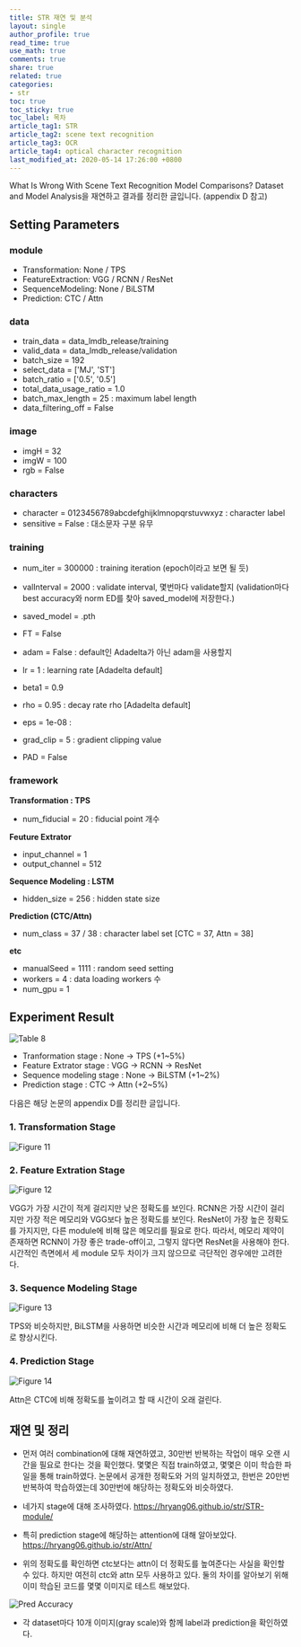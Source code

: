 ```yaml
---
title: STR 재연 및 분석
layout: single
author_profile: true
read_time: true
use_math: true
comments: true
share: true
related: true
categories:
- str
toc: true
toc_sticky: true
toc_label: 목차
article_tag1: STR
article_tag2: scene text recognition
article_tag3: OCR
article_tag4: optical character recognition
last_modified_at: 2020-05-14 17:26:00 +0800
---
```


What Is Wrong With Scene Text Recognition Model Comparisons? Dataset and Model Analysis을 재연하고 결과를 정리한 글입니다. (appendix D 참고)

## Setting Parameters

### module
- Transformation: None / TPS
- FeatureExtraction: VGG / RCNN / ResNet
- SequenceModeling: None / BiLSTM
- Prediction: CTC / Attn

### data
- train_data = data_lmdb_release/training
- valid_data = data_lmdb_release/validation
- batch_size = 192
- select_data = ['MJ', 'ST']
- batch_ratio = ['0.5', '0.5']
- total_data_usage_ratio = 1.0
- batch_max_length = 25 : maximum label length
- data_filtering_off = False

### image
- imgH = 32
- imgW = 100
- rgb = False

### characters
- character = 0123456789abcdefghijklmnopqrstuvwxyz : character label
- sensitive = False : 대소문자 구분 유무

### training
- num_iter = 300000 : training iteration (epoch이라고 보면 될 듯)
- valInterval = 2000 : validate interval, 몇번마다 validate할지 (validation마다 best accuracy와 norm ED를 찾아 saved_model에 저장한다.)
- saved_model = .pth
- FT = False
- adam = False : default인 Adadelta가 아닌 adam을 사용할지
- lr = 1 : learning rate [Adadelta default]
- beta1 = 0.9
- rho = 0.95 : decay rate rho [Adadelta default]
- eps = 1e-08 : 
- grad_clip = 5 : gradient clipping value

- PAD = False

### framework

**Transformation : TPS**
- num_fiducial = 20 : fiducial point 개수

**Feuture Extrator**
- input_channel = 1
- output_channel = 512

**Sequence Modeling : LSTM**
- hidden_size = 256 : hidden state size

**Prediction (CTC/Attn)**
- num_class = 37 / 38 : character label set [CTC = 37, Attn = 38]

**etc**
- manualSeed = 1111 : random seed setting
- workers = 4 : data loading workers 수
- num_gpu = 1

## Experiment Result
![Table 8](/assets/images/post/str/table8.PNG)

- Tranformation stage : None -> TPS (+1~5%)
- Feature Extrator stage : VGG -> RCNN -> ResNet
- Sequence modeling stage : None -> BiLSTM (+1~2%)
- Prediction stage : CTC -> Attn (+2~5%)

다음은 해당 논문의 appendix D를 정리한 글입니다.

### 1. Transformation Stage

![Figure 11](/assets/images/post/str/figure11.PNG)

### 2. Feature Extration Stage

![Figure 12](/assets/images/post/str/figure12.PNG)

VGG가 가장 시간이 적게 걸리지만 낮은 정확도를 보인다. RCNN은 가장 시간이 걸리지만 가장 적은 메모리와 VGG보다 높은 정확도를 보인다. ResNet이 가장 높은 정확도를 가지지만, 다른 module에 비해 많은 메모리를 필요로 한다. 따라서, 메모리 제약이 존재하면 RCNN이 가장 좋은 trade-off이고, 그렇지 않다면 ResNet을 사용해야 한다. 시간적인 측면에서 세 module 모두 차이가 크지 않으므로 극단적인 경우에만 고려한다.

### 3. Sequence Modeling Stage

![Figure 13](/assets/images/post/str/figure13.PNG)

TPS와 비슷하지만, BiLSTM을 사용하면 비슷한 시간과 메모리에 비해 더 높은 정확도로 향상시킨다.

### 4. Prediction Stage

![Figure 14](/assets/images/post/str/figure14.PNG)

Attn은 CTC에 비해 정확도를 높이려고 할 때 시간이 오래 걸린다.

## 재연 및 정리

- 먼저 여러 combination에 대해 재연하였고, 30만번 반복하는 작업이 매우 오랜 시간을 필요로 한다는 것을 확인했다. 몇몇은 직접 train하였고, 몇몇은 이미 학습한 파일을 통해 train하였다. 논문에서 공개한 정확도와 거의 일치하였고, 한번은 20만번 반복하여 학습하였는데 30만번에 해당하는 정확도와 비슷하였다.

- 네가지 stage에 대해 조사하였다. <https://hryang06.github.io/str/STR-module/>

- 특히 prediction stage에 해당하는 attention에 대해 알아보았다. <https://hryang06.github.io/str/Attn/>

- 위의 정확도를 확인하면 ctc보다는 attn이 더 정확도를 높여준다는 사실을 확인할 수 있다. 하지만 여전히 ctc와 attn 모두 사용하고 있다. 둘의 차이를 알아보기 위해 이미 학습된 코드를 몇몇 이미지로 테스트 해보았다.

![Pred Accuracy](/assets/images/post/str/predictionAccuracy.PNG)

- 각 dataset마다 10개 이미지(gray scale)와 함께 label과 prediction을 확인하였다.
